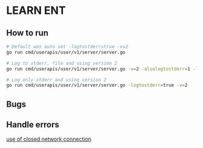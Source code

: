 # LEARN ENT

## How to run

```bash
# Default was auto set -logtostderr=true -v=2
go run cmd/userapis/user/v1/server/server.go

# Log to stderr, file and using version 2
go run cmd/userapis/user/v1/server/server.go -v=2 -alsologtostderr=1 -log_dir=log

# Log only stderr and using version 2
go run cmd/userapis/user/v1/server/server.go -logtostderr=true -v=2
```

## Bugs

## Handle errors

[use of closed network connection](https://github.com/grpc-ecosystem/grpc-gateway/issues/727)

